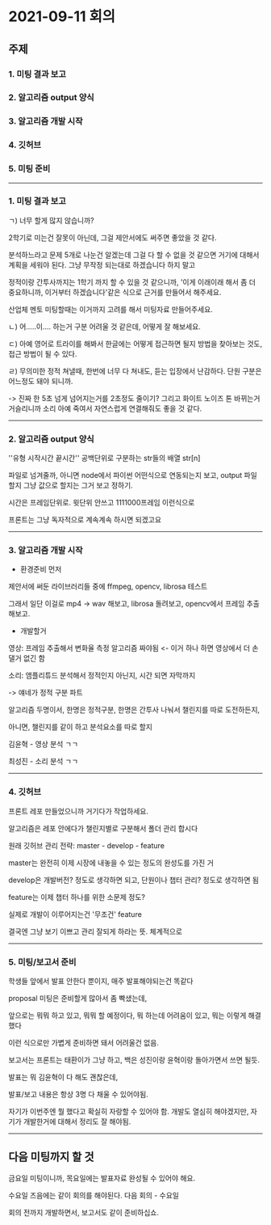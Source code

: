 # 2021-09-11 회의

## 주제

### 1. 미팅 결과 보고

### 2. 알고리즘 output 양식

### 3. 알고리즘 개발 시작

### 4. 깃허브

### 5. 미팅 준비

------

### 1. 미팅 결과 보고

ㄱ) 너무 할게 많지 않습니까?

2학기로 미는건 잘못이 아닌데, 그걸 제안서에도 써주면 좋았을 것 같다.

분석하느라고 문제 5개로 나눈건 알겠는데 그걸 다 할 수 없을 것 같으면 거기에 대해서 계획을 세워야 된다. 그냥 무작정 되는대로 하겠습니다 하지 말고

정적이랑 간투사까지는 1학기 까지 할 수 있을 것 같으니까, '이게 이래이래 해서 좀 더 중요하니까, 이거부터 하겠습니다'같은 식으로 근거를 만들어서 해주세요.

산업체 멘토 미팅할때는 이거까지 고려를 해서 미팅자료 만들어주세요.

ㄴ) 어.....이.... 하는거 구분 어려울 것 같은데, 어떻게 잘 해보세요.

ㄷ) 아예 영어로 트라이를 해봐서 한글에는 어떻게 접근하면 될지 방법을 찾아보는 것도, 접근 방법이 될 수 있다.

ㄹ) 무의미한 정적 쳐낼때, 한번에 너무 다 쳐내도, 듣는 입장에서 난감하다. 단원 구분은 어느정도 돼야 되니까. 

-> 진짜 한 5초 넘게 넘어지는거를 2초정도 줄이기? 그리고 화이트 노이즈 톤 바뀌는거 거슬리니까 소리 아예 죽여서 자연스럽게 연결해줘도 좋을 것 같다.

-----

### 2. 알고리즘 output 양식

''유형 시작시간 끝시간'' 공백단위로 구분하는 str들의 배열 str[n]

파일로 넘겨줄까, 아니면 node에서 파이썬 어떤식으로 연동되는지 보고, output 파일 할지 그냥 값으로 할지는 그거 보고 정하기. 

시간은 프레임단위로. 윗단위 안쓰고 1111000프레임 이런식으로

프론트는 그냥 독자적으로 계속계속 하시면 되겠고요

------

### 3. 알고리즘 개발 시작

- 환경준비 먼저

제안서에 써둔 라이브러리들 중에 ffmpeg, opencv, librosa 테스트

그래서 일단 이걸로 mp4 -> wav 해보고, librosa 돌려보고, opencv에서 프레임 추출 해보고.

- 개발할거

영상: 프레임 추출해서 변화율 측정 알고리즘 짜야됨 <- 이거 하나 하면 영상에서 더 손댈거 없긴 함

소리: 앰플리튜드 분석해서 정적인지 아닌지, 시간 되면 자막까지

-> 얘네가 정적 구분 파트

알고리즘 두명이서, 한명은 정적구분, 한명은 간투사 나눠서 챌린지를 따로 도전하든지,

아니면, 챌린지를 같이 하고 분석요소를 따로 할지

김윤혁 - 영상 분석 ㄱㄱ

최성진 - 소리 분석 ㄱㄱ

------

### 4. 깃허브

프론트 레포 만들었으니까 거기다가 작업하세요.

알고리즘은 레포 안에다가 챌린지별로 구분해서 폴더 관리 합시다

원래 깃허브 관리 전략: master - develop - feature 

master는 완전히 이제 시장에 내놓을 수 있는 정도의 완성도를 가진 거

develop은 개발버전? 정도로 생각하면 되고, 단원이나 챕터 관리? 정도로 생각하면 됨

feature는 이제 챕터 하나를 위한 소문제 정도? 

실제로 개발이 이루어지는건 '무조건' feature

결국엔 그냥 보기 이쁘고 관리 잘되게 하라는 뜻. 체계적으로

---

### 5. 미팅/보고서 준비

학생들 앞에서 발표 안한다 뿐이지, 매주 발표해야되는건 똑같다

proposal 미팅은 준비할게 많아서 좀 빡샜는데, 

앞으로는 뭐뭐 하고 있고, 뭐뭐 할 예정이다, 뭐 하는데 어려움이 있고, 뭐는 이렇게 해결했다

이런 식으로만 가볍게 준비하면 돼서 어려울건 없음.

보고서는 프론트는 태환이가 그냥 하고, 백은 성진이랑 윤혁이랑 돌아가면서 쓰면 될듯.

발표는 뭐 김윤혁이 다 해도 괜찮은데, 

발표/보고 내용은 항상 3명 다 채울 수 있어야됨.

자기가 이번주엔 뭘 했다고 확실히 자랑할 수 있어야 함. 개발도 열심히 해야겠지만, 자기가 개발한거에 대해서 정리도 잘 해야됨.

---

## 다음 미팅까지 할 것

금요일 미팅이니까, 목요일에는 발표자료 완성될 수 있어야 해요.

수요일 즈음에는 같이 회의를 해야된다. 다음 회의 - 수요일

회의 전까지 개발하면서, 보고서도 같이 준비하십쇼.
